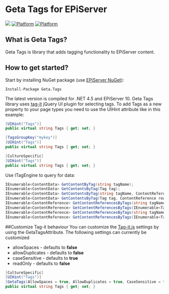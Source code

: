 # Geta Tags for EPiServer

![](http://tc.geta.no/app/rest/builds/buildType:(id:TeamFrederik_Tags_TagsDebug)/statusIcon)
[![Platform](https://img.shields.io/badge/Platform-.NET%204.5.2-blue.svg?style=flat)](https://msdn.microsoft.com/en-us/library/w0x726c2%28v=vs.110%29.aspx)
[![Platform](https://img.shields.io/badge/EPiServer-%2010-orange.svg?style=flat)](http://world.episerver.com/cms/)

## What is Geta Tags?

Geta Tags is library that adds tagging functionality to EPiServer content.

## How to get started?

Start by installing NuGet package (use [EPiServer NuGet](http://nuget.episerver.com/)):

    Install-Package Geta.Tags

The latest version is compiled for .NET 4.5 and EPiServer 10. 
Geta Tags library uses [tag-it](https://github.com/aehlke/tag-it) jQuery UI plugin for selecting tags.
To add Tags as a new property to your page types you need to use the UIHint attribute like in this example:

```csharp
[UIHint("Tags")]
public virtual string Tags { get; set; }

[TagsGroupKey("mykey")]
[UIHint("Tags")]
public virtual string Tags { get; set; }

[CultureSpecific]
[UIHint("Tags")]
public virtual string Tags { get; set; }
```

Use ITagEngine to query for data:
```csharp
IEnumerable<ContentData> GetContentByTag(string tagName);
IEnumerable<ContentData> GetContentsByTag(Tag tag);
IEnumerable<ContentData> GetContentsByTag(string tagName, ContentReference rootContentReference);
IEnumerable<ContentData> GetContentsByTag(Tag tag, ContentReference rootContentReference);
IEnumerable<ContentReference> GetContentReferencesByTags(string tagNames);
IEnumerable<ContentReference> GetContentReferencesByTags(IEnumerable<Tag> tags);
IEnumerable<ContentReference> GetContentReferencesByTags(string tagNames, ContentReference rootContentReference);
IEnumerable<ContentReference> GetContentReferencesByTags(IEnumerable<Tag> tags, ContentReference rootContentReference);
```

##Customize Tag-it behaviour
You can customize the [Tag-it.js](https://github.com/aehlke/tag-it) settings by using the GetaTagsAttribute.
The following settings can currently be customized
* allowSpaces - defaults to **false**
* allowDuplicates - defaults to **false**
* caseSensitive - defaults to **true**
* readOnly - defaults to **false**
```csharp
[CultureSpecific]
[UIHint("Tags")]
[GetaTags(AllowSpaces = true, AllowDuplicates = true, CaseSensitive = false, ReadOnly = true)]
public virtual string Tags { get; set; }
